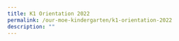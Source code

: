 ```yaml
---
title: K1 Orientation 2022
permalink: /our-moe-kindergarten/k1-orientation-2022
description: ""
---
```

